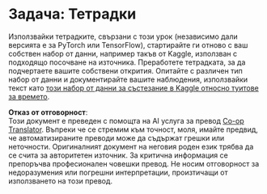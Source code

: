 <!--
CO_OP_TRANSLATOR_METADATA:
{
  "original_hash": "47f7d3c6a5373543e051e4d1140ce898",
  "translation_date": "2025-08-25T21:37:19+00:00",
  "source_file": "lessons/5-NLP/16-RNN/assignment.md",
  "language_code": "bg"
}
-->
# Задача: Тетрадки

Използвайки тетрадките, свързани с този урок (независимо дали версията е за PyTorch или TensorFlow), стартирайте ги отново с ваш собствен набор от данни, например такъв от Kaggle, използван с подходящо посочване на източника. Преработете тетрадката, за да подчертаете вашите собствени открития. Опитайте с различен тип набор от данни и документирайте вашите наблюдения, използвайки текст като [този набор от данни за състезание в Kaggle относно туитове за времето](https://www.kaggle.com/competitions/crowdflower-weather-twitter/data?select=train.csv).

**Отказ от отговорност**:  
Този документ е преведен с помощта на AI услуга за превод [Co-op Translator](https://github.com/Azure/co-op-translator). Въпреки че се стремим към точност, моля, имайте предвид, че автоматизираните преводи може да съдържат грешки или неточности. Оригиналният документ на неговия роден език трябва да се счита за авторитетен източник. За критична информация се препоръчва професионален човешки превод. Не носим отговорност за недоразумения или погрешни интерпретации, произтичащи от използването на този превод.